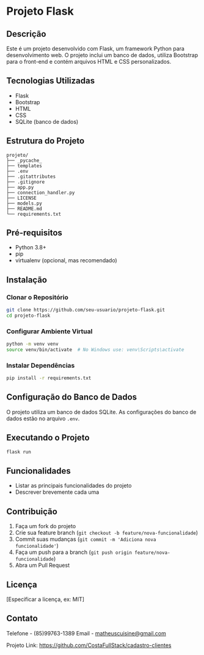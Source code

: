 # Projeto Flask

## Descrição
Este é um projeto desenvolvido com Flask, um framework Python para desenvolvimento web. O projeto inclui um banco de dados, utiliza Bootstrap para o front-end e contém arquivos HTML e CSS personalizados.

## Tecnologias Utilizadas
- Flask
- Bootstrap
- HTML
- CSS
- SQLite (banco de dados)

## Estrutura do Projeto
```
projeto/
├── _pycache_
├── templates
├── .env
├── .gitattributes
├── .gitignore
├── app.py
├── connection_handler.py
├── LICENSE
├── models.py
├── README.md
└── requirements.txt
```

## Pré-requisitos
- Python 3.8+
- pip
- virtualenv (opcional, mas recomendado)

## Instalação

### Clonar o Repositório
```bash
git clone https://github.com/seu-usuario/projeto-flask.git
cd projeto-flask
```

### Configurar Ambiente Virtual
```bash
python -m venv venv
source venv/bin/activate  # No Windows use: venv\Scripts\activate
```

### Instalar Dependências
```bash
pip install -r requirements.txt
```

## Configuração do Banco de Dados
O projeto utiliza um banco de dados SQLite. As configurações do banco de dados estão no arquivo `.env`.

## Executando o Projeto
```bash
flask run
```

## Funcionalidades
- Listar as principais funcionalidades do projeto
- Descrever brevemente cada uma

## Contribuição
1. Faça um fork do projeto
2. Crie sua feature branch (`git checkout -b feature/nova-funcionalidade`)
3. Commit suas mudanças (`git commit -m 'Adiciona nova funcionalidade'`)
4. Faça um push para a branch (`git push origin feature/nova-funcionalidade`)
5. Abra um Pull Request

## Licença
[Especificar a licença, ex: MIT]

## Contato
Telefone -  (85)99763-1389
Email - matheuscuisine@gmail.com

Projeto Link: https://github.com/CostaFullStack/cadastro-clientes
